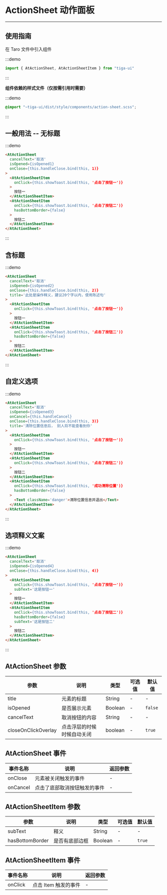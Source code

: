 # ActionSheet 动作面板

---

## 使用指南

在 Taro 文件中引入组件

:::demo
```js
import { AtActionSheet, AtActionSheetItem } from "tiga-ui"
```
:::

**组件依赖的样式文件（仅按需引用时需要）**

:::demo
```scss
@import "~tiga-ui/dist/style/components/action-sheet.scss";
```
:::

## 一般用法 -- 无标题

:::demo

```html
<AtActionSheet
  cancelText='取消'
  isOpened={isOpened1}
  onClose={this.handleClose.bind(this, 1)}
>
  <AtActionSheetItem
    onClick={this.showToast.bind(this, '点击了按钮一')}
  >
    按钮一
  </AtActionSheetItem>
  <AtActionSheetItem
    onClick={this.showToast.bind(this, '点击了按钮二')}
    hasBottomBorder={false}
  >
    按钮二
  </AtActionSheetItem>
</AtActionSheet>
```

:::

## 含标题

:::demo

```html
<AtActionSheet
  cancelText='取消'
  isOpened={isOpened2}
  onClose={this.handleClose.bind(this, 2)}
  title='此处是操作释义，建议20个字以内，使用陈述句'
>
  <AtActionSheetItem
    onClick={this.showToast.bind(this, '点击了按钮一')}
  >
    按钮一
  </AtActionSheetItem>
  <AtActionSheetItem
    onClick={this.showToast.bind(this, '点击了按钮二')}
    hasBottomBorder={false}
  >
    按钮二
  </AtActionSheetItem>
</AtActionSheet>
```

:::

## 自定义选项

:::demo

```html
<AtActionSheet
  cancelText='取消'
  isOpened={isOpened3}
  onCancel={this.handleCancel}
  onClose={this.handleClose.bind(this, 3)}
  title='清除位置信息后， 别人将不能查看到你'
>
  <AtActionSheetItem
    onClick={this.showToast.bind(this, '点击了按钮一')}
  >
    按钮一
  </AtActionSheetItem>
  <AtActionSheetItem
    onClick={this.showToast.bind(this, '点击了按钮二')}
  >
    按钮二
  </AtActionSheetItem>
  <AtActionSheetItem
    onClick={this.showToast.bind(this, '成功清除位置')}
    hasBottomBorder={false}
  >
    <Text className='danger'>清除位置信息并退出</Text>
  </AtActionSheetItem>
</AtActionSheet>
```

:::

## 选项释义文案

:::demo

```html
<AtActionSheet
  cancelText='取消'
  isOpened={isOpened4}
  onClose={this.handleClose.bind(this, 4)}
>
  <AtActionSheetItem
    onClick={this.showToast.bind(this, '点击了按钮一')}
    subText='这是按钮一'
  >
    按钮一
  </AtActionSheetItem>
  <AtActionSheetItem
    onClick={this.showToast.bind(this, '点击了按钮二')}
    hasBottomBorder={false}
    subText='这是按钮二'
  >
    按钮二
  </AtActionSheetItem>
</AtActionSheet>
```

:::

## AtActionSheet 参数

| 参数       | 说明           | 类型    | 可选值 | 默认值  |
| ---------- | -------------- | ------- | ------ | ------- |
| title      | 元素的标题     | String  | -      | -       |
| isOpened   | 是否展示元素   | Boolean | -      | `false` |
| cancelText | 取消按钮的内容 | String  | -      | -       |
| closeOnClickOverlay | 点击浮层的时候时候自动关闭 | boolean  | -      | `true` |

## AtActionSheet 事件

| 事件名称 | 说明                         | 返回参数 |
| -------- | ---------------------------- | -------- |
| onClose  | 元素被关闭触发的事件         | -        |
| onCancel | 点击了底部取消按钮触发的事件 | -        |

## AtActionSheetItem 参数

| 参数       | 说明           | 类型    | 可选值 | 默认值  |
| ---------- | -------------- | ------- | ------ | ------- |
| subText      | 释义     | String  | -      | -       |
| hasBottomBorder   | 是否有底部边框   | Boolean | -      | `true` |

## AtActionSheetItem 事件

| 事件名称 | 说明                 | 返回参数 |
| -------- | -------------------- | -------- |
| onClick  | 点击 Item 触发的事件 | -        |
